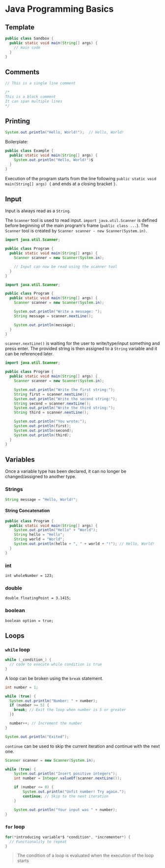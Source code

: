 # Java Programming Basics

## Template

```java
public class Sandbox {
  public static void main(String[] args) {
    // main code
  }
}
```

## Comments

```java
// This is a single line comment

/*
This is a block comment
It can span multiple lines
*/
```

## Printing

```java
System.out.println("Hello, World!");  // Hello, World!
```

Boilerplate:

```java
public class Example {
  public static void main(String[] args) {
    System.out.println("Hello, World!")$
  }
}
```

Execution of the program starts from the line following `public static void main(String[] args) {` and ends at a closing bracket `}`.

## Input

Input is always read as a `String`.

The `Scanner` tool is used to read input.
`import java.util.Scanner` is defined before beginning of the main program's frame (`public class ...`).
The `Scanner` tool is created by `Scanner scanner - new Scanner(System.in)`.

```java
import java.util.Scanner;

public class Program {
  public static void main(String[] args) {
    Scanner scanner = new Scanner(System.in);

    // Input can now be read using the scanner tool
  }
}
```

```java
import java.util.Scanner;

public class Program {
  public static void main(String[] args) {
    Scanner scanner = new Scanner(System.in);

    System.out.println("Write a message: ");
    String message = scanner.nextLine();

    System.out.println(message);
  }
}
```

`scanner.nextLine()` is waiting for the user to write/type/input something and press enter. The provided string is then assigned to a `String` variable and it can be referenced later.

```java
import java.util.Scanner;

public class Program {
  public static void main(String[] args) {
    Scanner scanner = new Scanner(System.in);

    System.out.println("Write the first string:");
    String first = scanner.nextLine();
    System.out.println("Write the second string:");
    String second = scanner.nextLine();
    System.out.println("Write the third string:");
    String third = scanner.nextLine();

    System.out.println("You wrote:");
    System.out.println(first);
    System.out.println(second);
    System.out.println(third);
  }
}
```

## Variables

Once a variable type has been declared, it can no longer be changed/assigned to another type.

### Strings

```java
String message = "Hello, World!";
```

#### String Concatenation

```java
public class Program {
  public static void main(String[] args) {
    System.out.println("Hello" + "World");
    String hello = "Hello";
    String world = "World";
    System.out.println(hello + ", " + world + "!"); // Hello, World!
  }
}
```

### int

`int wholeNumber = 123;`

### double

`double floatingPoint = 3.1415;`

### boolean

`boolean option = true;`

## Loops

### `while` loop

```java
while (_condition_) {
  // code to execute while condition is true
}
```

A loop can be broken using the `break` statement.

```java
int number = 1;

while (true) {
  System.out.println("Number: " + number);
  if (number >= 5) {
    break; // Exit the loop when number is 5 or greater
  })

  number++; // Increment the number
}

System.out.println("Exited");
```

`continue` can be used to skip the current iteration and continue with the next one.

```java
Scanner scanner = new Scanner(System.in);

while (true) {
    System.out.println("Insert positive integers");
    int number = Integer.valueOf(scanner.nextLine());

    if (number <= 0) {
        System.out.println("Unfit number! Try again.");
        continue; // Skip to the next iteration
    }

    System.out.println("Your input was " + number);
}
```

### `for` loop

```java
for(*introducing variable*$ *condition*, *incrementer*) {
  // Functionality to repeat
}
```

> The condition of a loop is evaluated when the execution of the loop starts
